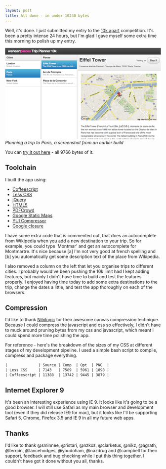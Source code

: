 ```yaml
---
layout: post
title: All done - in under 10240 bytes
---
```


Well, it's done. I just submitted my entry to the [10k apart](http://10k.aneventapart.com/Entry/394) competition. It's been a pretty intense 24 hours, but I'm glad I gave myself some extra time this morning to polish up my entry.

<img src="/images/10kapart-preview.png" />
<cite>Planning a trip to Paris, a screenshot from an earlier build</cite>

You can [try it out here](http://10k.aneventapart.com/Entry/394) - all 9766 bytes of it.
    
## Toolchain 

I built the app using:

* [Coffeescript](http://jashkenas.github.com/coffee-script/)
* [Less CSS](http://lesscss.org/)
* [jQuery](http://api.jquery.com/)
* [HTML5](http://diveintohtml5.org/)
* [PDFCrowd](http://pdfcrowd.com/)
* [Google Static Maps](http://code.google.com/apis/maps/documentation/staticmaps/)
* [YUI Compressor](http://developer.yahoo.com/yui/compressor/)
* [Google closure](http://code.google.com/closure/)

I have some extra code that is commented out, that does an autocomplete from Wikipedia when you add a new destination to your trip. So for example, you could type 'Montmar' and get an autocomplete for Montmartre. It's nice because [a] I'm not very good at french spelling and [b] you automatically get some description text of the place from Wikipedia.

I also removed a column on the left that let you organise trips to different cities. I probably would've been pushing the 10k limit had I kept adding features, but mainly I didn't have time to build and test the features properly. I enjoyed having time today to add some extra destinations to the trip, change the dates a little, and test the app thoroughly on each of the browsers.

## Compression

I'd like to thank [Nihilogic](http://blog.nihilogic.dk/2008/05/compression-using-canvas-and-png.html) for their awesome canvas compression technique. Because I could compress the javascript and css so effectively, I didn't have to muck around pruning bytes from my css and javascript, which meant I could spend more time polishing the app.

For reference - here's the breakdown of the sizes of my CSS at different stages of my development pipeline. I used a simple bash script to compile, compress and package everything.

    |              | Source | Comp  | Opt  | PNG  |
    | Less CSS     | 7143   | 7589  | 5961 | 1898 |
    | Coffeescript | 11388  | 13742 | 9445 | 3879 |

## Internet Explorer 9

It's been an interesting experience using IE 9. It looks like it's going to be a good browser. I will still use Safari as my main browser and development tool (even if they did release IE9 for mac), but it looks like I'll be supporting Safari 5, Chrome, Firefox 3.5 and IE 9 in all my future web apps.

## Thanks

I'd like to thank @sminnee, @ristari, @nzkoz, @clarketus, @nikz, @agrath, @terrcin, @lancehodges, @youdoham, @nazdrug and @campbell for their support, feedback and bug checking while I put this thing together. I couldn't have got it done without you all, thanks.

